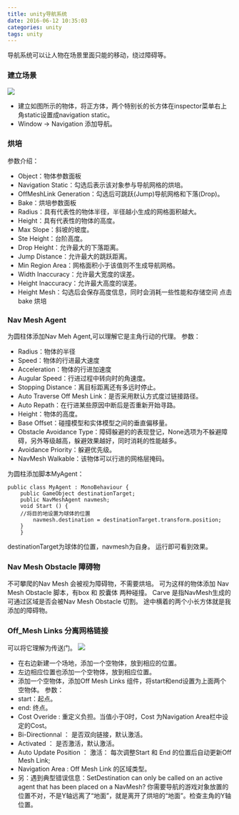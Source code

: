 ```yaml
---
title: unity导航系统
date: 2016-06-12 10:35:03
categories: unity
tags: unity
---
```


导航系统可以让人物在场景里面只能的移动，绕过障碍等。

### 建立场景
![](http://7xs1eq.com1.z0.glb.clouddn.com/navagation.png)

* 建立如图所示的物体，将正方体，两个特别长的长方体在inspector菜单右上角static设置成navigation static。
* Window -> Navigation 添加导航。

<!-- more -->

### 烘培
参数介绍：

* Object：物体参数面板
* Navigation Static：勾选后表示该对象参与导航网格的烘培。
* OffMeshLink Generation：勾选后可跳跃(Jump)导航网格和下落(Drop)。
* Bake：烘培参数面板
* Radius：具有代表性的物体半径，半径越小生成的网格面积越大。
* Height：具有代表性的物体的高度。
* Max Slope：斜坡的坡度。
* Ste Height：台阶高度。
* Drop Height：允许最大的下落距离。
* Jump Distance：允许最大的跳跃距离。
* Min Region Area：网格面积小于该值则不生成导航网格。
* Width Inaccuracy：允许最大宽度的误差。
* Height Inaccuracy：允许最大高度的误差。
* Height Mesh：勾选后会保存高度信息，同时会消耗一些性能和存储空间
  点击bake 烘培

### Nav Mesh Agent
为圆柱体添加Nav Meh Agent,可以理解它是主角行动的代理。
参数：

* Radius：物体的半径
* Speed：物体的行进最大速度
* Acceleration：物体的行进加速度
* Augular Speed：行进过程中转向时的角速度。
* Stopping Distance：离目标距离还有多远时停止。
* Auto Traverse Off Mesh Link：是否采用默认方式度过链接路径。
* Auto Repath：在行进某些原因中断后是否重新开始寻路。
* Height：物体的高度。
* Base Offset：碰撞模型和实体模型之间的垂直偏移量。
* Obstacle Avoidance Type：障碍躲避的的表现登记，None选项为不躲避障碍，另外等级越高，躲避效果越好，同时消耗的性能越多。
* Avoidance Priority：躲避优先级。
* NavMesh Walkable：该物体可以行进的网格层掩码。

为圆柱添加脚本MyAgent：

    public class MyAgent : MonoBehaviour {
        public GameObject destinationTarget;
        public NavMeshAgent navmesh;
    	void Start () {
    	//将目的地设置为球体的位置
            navmesh.destination = destinationTarget.transform.position;
    	}
    	}
destinationTarget为球体的位置，navmesh为自身。
运行即可看到效果。

### Nav Mesh Obstacle 障碍物
不可攀爬的Nav Mesh 会被视为障碍物，不需要烘培。
可为这样的物体添加 Nav Mesh Obstacle 脚本，有box 和 胶囊体 两种碰撞。
Carve 是指NavMesh生成的可通过区域是否会被Nav Mesh Obstacle 切割。
途中横着的两个小长方体就是我添加的障碍物。

### Off_Mesh Links 分离网格链接
可以将它理解为传送门。
![](http://7xs1eq.com1.z0.glb.clouddn.com/offMesh.png)

* 在右边新建一个场地，添加一个空物体，放到相应的位置。
* 左边相应位置也添加一个空物体，放到相应位置。
* 添加一个空物体，添加Off Mesh Links 组件，将start和end设置为上面两个空物体。
  参数：
* start：起点。
* end: 终点。
* Cost Overide : 重定义负担。当值小于0时，Cost 为Navigation Area栏中设定的Cost。
* Bi-Directionnal ： 是否双向链接，默认激活。
* Activated ： 是否激活，默认激活。
* Auto Update Position ： 激活： 每次调整Start 和 End 的位置后自动更新Off Mesh Link;
* Navigation Area : Off Mesh Link 的区域类型。
* 另：遇到典型错误信息：SetDestination can only be called on an active agent that has been placed on a NavMesh?
  你需要导航的游戏对象放置的位置不对，不是Y轴远离了“地面”，就是离开了烘培的“地面”。检查主角的Y轴位置。